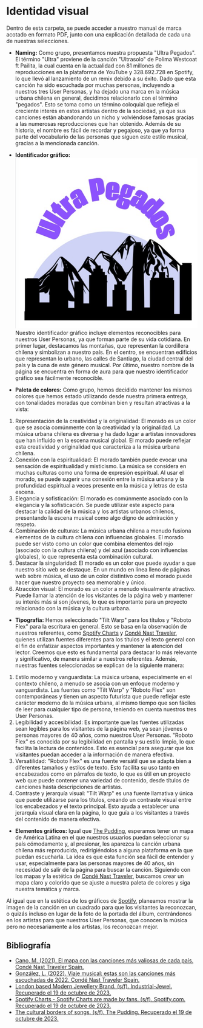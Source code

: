 # Identidad visual

Dentro de esta carpeta, se puede acceder a nuestro manual de marca acotado en formato PDF, junto con una explicación detallada de cada una de nuestras selecciones.

* __Naming:__
Como grupo, presentamos nuestra propuesta "Ultra Pegados". El término "Ultra" proviene de la canción "Ultrasolo" de Polima Westcoat ft Pailita, la cual cuenta en la actualidad con 81 millones de reproducciones en la plataforma de YouTube y 328.692.728 en Spotify, lo que llevó al lanzamiento de un remix debido a su éxito. Dado que esta canción ha sido escuchada por muchas personas, incluyendo a nuestros tres User Personas, y ha dejado una marca en la música urbana chilena en general, decidimos relacionarlo con el término "pegados". Esto se toma como un término coloquial que refleja el creciente interés en estos artistas dentro de la sociedad, ya que sus canciones están abandonando un nicho y volviéndose famosas gracias a las numerosas reproducciones que han obtenido. Además de su historia, el nombre es fácil de recordar y pegajoso, ya que ya forma parte del vocabulario de las personas que siguen este estilo musical, gracias a la mencionada canción.

* __Identificador gráfico:__
![identificado-gráfico](https://github.com/MartinaNunez/Proyecto_Musica_Urbana/blob/main/Entrega_03/Identidad%20visual/Im%C3%A1genes/IDENTIFICADOR%20GR%C3%81FICO.jpeg)
Nuestro identificador gráfico incluye elementos reconocibles para nuestros User Personas, ya que forman parte de su vida cotidiana. En primer lugar, destacamos las montañas, que representan la cordillera chilena y simbolizan a nuestro país. En el centro, se encuentran edificios que representan lo urbano, las calles de Santiago, la ciudad central del país y la cuna de este género musical. Por último, nuestro nombre de la página se encuentra en forma de aura para que nuestro identificador gráfico sea fácilmente reconocible.

* __Paleta de colores:__
Como grupo, hemos decidido mantener los mismos colores que hemos estado utilizando desde nuestra primera entrega, con tonalidades moradas que combinan bien y resultan atractivas a la vista:
1. Representación de la creatividad y la originalidad: El morado es un color que se asocia comúnmente con la creatividad y la originalidad. La música urbana chilena es diversa y ha dado lugar a artistas innovadores que han influido en la escena musical global. El morado puede reflejar esta creatividad y originalidad que caracteriza a la música urbana chilena.
1. Conexión con la espiritualidad: El morado también puede evocar una sensación de espiritualidad y misticismo. La música se considera en muchas culturas como una forma de expresión espiritual. Al usar el morado, se puede sugerir una conexión entre la música urbana y la profundidad espiritual a veces presente en la música y letras de esta escena.
1. Elegancia y sofisticación: El morado es comúnmente asociado con la elegancia y la sofisticación. Se puede utilizar este aspecto para destacar la calidad de la música y los artistas urbanos chilenos, presentando la escena musical como algo digno de admiración y respeto.
1. Combinación de culturas: La música urbana chilena a menudo fusiona elementos de la cultura chilena con influencias globales. El morado puede ser visto como un color que combina elementos del rojo (asociado con la cultura chilena) y del azul (asociado con influencias globales), lo que representa esta combinación cultural.
1. Destacar la singularidad: El morado es un color que puede ayudar a que nuestro sitio web se destaque. En un mundo en línea lleno de páginas web sobre música, el uso de un color distintivo como el morado puede hacer que nuestro proyecto sea memorable y único.
1. Atracción visual: El morado es un color a menudo visualmente atractivo. Puede llamar la atención de los visitantes de la página web y mantener su interés más si son jóvenes, lo que es importante para un proyecto relacionado con la música y la cultura urbana.

* __Tipografía:__
Hemos seleccionado "Tilt Warp" para los títulos y "Roboto Flex" para la escritura en general. Esto se basa en la observación de nuestros referentes, como [Spotify Charts](https://charts.spotify.com/charts/view/regional-global-weekly/2020-02-06) y [Condé Nast Traveler](https://www.traveler.es/experiencias/articulos/mapa-canciones-mas-valiosas-reproducidas-en-cada-pais-mas-beneficio/20881), quienes utilizan fuentes diferentes para los títulos y el texto general con el fin de enfatizar aspectos importantes y mantener la atención del lector. Creemos que esto es fundamental para destacar lo más relevante y significativo, de manera similar a nuestros referentes. Además, nuestras fuentes seleccionadas se explican de la siguiente manera:
1. Estilo moderno y vanguardista: La música urbana, especialmente en el contexto chileno, a menudo se asocia con un enfoque moderno y vanguardista. Las fuentes como "Tilt Warp" y "Roboto Flex" son contemporáneas y tienen un aspecto futurista que puede reflejar este carácter moderno de la música urbana, al mismo tiempo que son fáciles de leer para cualquier tipo de persona, teniendo en cuenta nuestros tres User Personas.
1. Legibilidad y accesibilidad: Es importante que las fuentes utilizadas sean legibles para los visitantes de la página web, ya sean jóvenes o personas mayores de 40 años, como nuestros User Personas. "Roboto Flex" es conocida por su legibilidad en pantalla y su estilo limpio, lo que facilita la lectura de contenidos. Esto es esencial para asegurar que los visitantes puedan acceder a la información de manera efectiva.
1. Versatilidad: "Roboto Flex" es una fuente versátil que se adapta bien a diferentes tamaños y estilos de texto. Esto facilita su uso tanto en encabezados como en párrafos de texto, lo que es útil en un proyecto web que puede contener una variedad de contenido, desde títulos de canciones hasta descripciones de artistas.
1. Contraste y jerarquía visual: "Tilt Warp" es una fuente llamativa y única que puede utilizarse para los títulos, creando un contraste visual entre los encabezados y el texto principal. Esto ayuda a establecer una jerarquía visual clara en la página, lo que guía a los visitantes a través del contenido de manera efectiva.

* __Elementos gráficos:__
Igual que [The Pudding](https://pudding.cool/2018/06/music-map/?date=202106), esperamos tener un mapa de América Latina en el que nuestros usuarios puedan seleccionar su país cómodamente y, al presionar, les aparezca la canción urbana chilena más reproducida, redirigiéndolos a alguna plataforma en la que puedan escucharla. La idea es que esta función sea fácil de entender y usar, especialmente para las personas mayores de 40 años, sin necesidad de salir de la página para buscar la canción. Siguiendo con los mapas y la estética de [Condé Nast Traveler](https://www.traveler.es/experiencias/articulos/mapa-canciones-mas-valiosas-reproducidas-en-cada-pais-mas-beneficio/20881), buscamos crear un mapa claro y colorido que se ajuste a nuestra paleta de colores y siga nuestra temática y marca.

Al igual que en la estética de los gráficos de [Spotify](https://charts.spotify.com/charts/view/regional-global-weekly/2020-02-06), planeamos mostrar la imagen de la canción en un cuadrado para que los visitantes la reconozcan, o quizás incluso en lugar de la foto de la portada del álbum, centrándonos en los artistas para que nuestros User Personas, que conocen la música pero no necesariamente a los artistas, los reconozcan mejor.

## Bibliografía
* [Cano, M. (2021). El mapa con las canciones más valiosas de cada país. Condé Nast Traveler Spain.](https://www.traveler.es/experiencias/articulos/mapa-canciones-mas-valiosas-reproducidas-en-cada-pais-mas-beneficio/20881)
* [González, L. (2022). Viaje musical: estas son las canciones más escuchadas de 2022. Condé Nast Traveler Spain.](https://www.traveler.es/articulos/canciones-mas-escuchadas-de-2022-spotify)
* [London based Modern Jewellery Brand. (s/f). Industrial-Jewel. Recuperado el 19 de octubre de 2023.](https://www.industrial-jewellery.com/)
* [Spotify Charts - Spotify Charts are made by fans. (s/f). Spotify.com. Recuperado el 19 de octubre de 2023.](https://charts.spotify.com/charts/view/regional-global-weekly/2020-02-06)
* [The cultural borders of songs. (s/f). The Pudding. Recuperado el 19 de octubre de 2023.](https://pudding.cool/2018/06/music-map/?date=202106)


